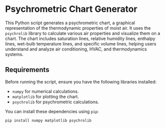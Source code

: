 # Psychrometric Chart Generator

This Python script generates a psychrometric chart, a graphical representation of the thermodynamic properties of moist air. It uses the `psychrolib` library to calculate various air properties and visualize them on a chart. The chart includes saturation lines, relative humidity lines, enthalpy lines, wet-bulb temperature lines, and specific volume lines, helping users understand and analyze air conditioning, HVAC, and thermodynamics systems.

## Requirements

Before running the script, ensure you have the following libraries installed:

- `numpy` for numerical calculations.
- `matplotlib` for plotting the chart.
- `psychrolib` for psychrometric calculations.

You can install these dependencies using `pip`:

```bash
pip install numpy matplotlib psychrolib
